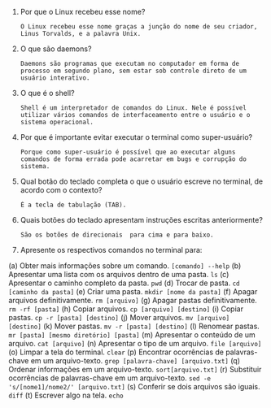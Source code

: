 1. Por que o Linux recebeu esse nome?
	```
	O Linux recebeu esse nome graças a junção do nome de seu criador, Linus Torvalds, e a palavra Unix.
	```
2. O que são daemons?
	```
	Daemons são programas que executam no computador em forma de processo em segundo plano, sem estar sob controle direto de um usuário interativo.
	```
3. O que é o shell?
	```
	Shell é um interpretador de comandos do Linux. Nele é possível utilizar vários comandos de interfaceamento entre o usuário e o sistema operacional.
	```
4. Por que é importante evitar executar o terminal como super-usuário?
	```
	Porque como super-usuário é possível que ao executar alguns comandos de forma errada pode acarretar em bugs e corrupção do sistema.
	```
5. Qual botão do teclado completa o que o usuário escreve no terminal, de acordo com o contexto?
	```
	É a tecla de tabulação (TAB).
	```
6. Quais botões do teclado apresentam instruções escritas anteriormente?
	```
	São os botões de direcionais  para cima e para baixo.
	```
7. Apresente os respectivos comandos no terminal para:

  (a) Obter mais informações sobre um comando.
  	```
	[comando] --help
	```
  (b) Apresentar uma lista com os arquivos dentro de uma pasta.
  	```
	ls
	```
  (c) Apresentar o caminho completo da pasta.
	```
	pwd
	```
  (d) Trocar de pasta.
  	```
	cd [caminho da pasta]
	```
  (e) Criar uma pasta.
  	```
	mkdir [nome da pasta]
	```
  (f) Apagar arquivos definitivamente.
  	```
	rm [arquivo]
	```
  (g) Apagar pastas definitivamente.
  	```
	rm -rf [pasta]
	```
  (h) Copiar arquivos.
  	```
	cp [arquivo] [destino]
	```
  (i) Copiar pastas.
  	```
	cp -r [pasta] [destino]
	```
  (j) Mover arquivos.
  	```
	mv [arquivo] [destino]
	```
  (k) Mover pastas.
  	```
	mv -r [pasta] [destino]
	```
  (l) Renomear pastas.
  	```
	mr [pasta] [mesmo diretório] [pasta]
	```
  (m) Apresentar o conteúdo de um arquivo.
  	```
	cat [arquivo]
	```
  (n) Apresentar o tipo de um arquivo.
	```
	file [arquivo]
	```
  (o) Limpar a tela do terminal.
  	```
	clear
	```
  (p) Encontrar ocorrências de palavras-chave em um arquivo-texto.
  	```
	grep [palavra-chave] [arquivo.txt]
	```
  (q) Ordenar informações em um arquivo-texto.
  	```
	sort[arquivo.txt]
	```
  (r) Substituir ocorrências de palavras-chave em um arquivo-texto.
  	```
	sed -e 's/[nome1]/nome2/' [arquivo.txt]
	```
  (s) Conferir se dois arquivos são iguais.
  	```
	diff
	```
  (t) Escrever algo na tela.
  	```
	echo
	```
